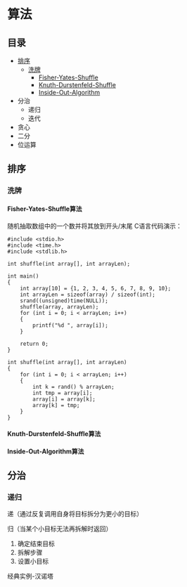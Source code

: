 # 算法

## 目录

- [排序](#排序)
    - [洗牌](#洗牌)
        - [Fisher-Yates-Shuffle](#fisher-yates-shuffle算法)
        - [Knuth-Durstenfeld-Shuffle](#knuth-durstenfeld-shuffle算法)
        - [Inside-Out-Algorithm](#inside-out-algorithm算法)
- 分治
    - 递归
    - 迭代
- 贪心
- 二分
- 位运算
## 排序
### 洗牌
#### Fisher-Yates-Shuffle算法
随机抽取数组中的一个数并将其放到开头/末尾
C语言代码演示：
~~~
#include <stdio.h>
#include <time.h>
#include <stdlib.h>

int shuffle(int array[], int arrayLen);

int main()
{
    int array[10] = {1, 2, 3, 4, 5, 6, 7, 8, 9, 10};
    int arrayLen = sizeof(array) / sizeof(int);
    srand((unsigned)time(NULL));
    shuffle(array, arrayLen);
    for (int i = 0; i < arrayLen; i++)
    {
        printf("%d ", array[i]);
    }

    return 0;
}

int shuffle(int array[], int arrayLen)
{
    for (int i = 0; i < arrayLen; i++)
    {
        int k = rand() % arrayLen;
        int tmp = array[i];
        array[i] = array[k];
        array[k] = tmp;
    }
}
~~~
#### Knuth-Durstenfeld-Shuffle算法
#### Inside-Out-Algorithm算法
## 分治

### 递归

递（通过反复调用自身将目标拆分为更小的目标）

归（当某个小目标无法再拆解时返回）

1. 确定结束目标
2. 拆解步骤
3. 设置小目标

经典实例-汉诺塔



